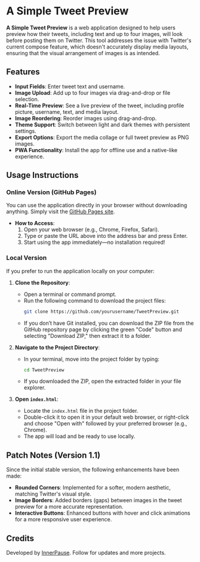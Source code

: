# A Simple Tweet Preview

**A Simple Tweet Preview** is a web application designed to help users preview how their tweets, including text and up to four images, will look before posting them on Twitter. This tool addresses the issue with Twitter's current compose feature, which doesn't accurately display media layouts, ensuring that the visual arrangement of images is as intended.

## Features

- **Input Fields**: Enter tweet text and username.
- **Image Upload**: Add up to four images via drag-and-drop or file selection.
- **Real-Time Preview**: See a live preview of the tweet, including profile picture, username, text, and media layout.
- **Image Reordering**: Reorder images using drag-and-drop.
- **Theme Support**: Switch between light and dark themes with persistent settings.
- **Export Options**: Export the media collage or full tweet preview as PNG images.
- **PWA Functionality**: Install the app for offline use and a native-like experience.

## Usage Instructions

### Online Version (GitHub Pages)

You can use the application directly in your browser without downloading anything. Simply visit the [GitHub Pages site](https://yourusername.github.io/TweetPreview/).

- **How to Access**:
  1. Open your web browser (e.g., Chrome, Firefox, Safari).
  2. Type or paste the URL above into the address bar and press Enter.
  3. Start using the app immediately—no installation required!

### Local Version

If you prefer to run the application locally on your computer:

1. **Clone the Repository**:
   - Open a terminal or command prompt.
   - Run the following command to download the project files:
     ```bash
     git clone https://github.com/yourusername/TweetPreview.git
     ```
   - If you don’t have Git installed, you can download the ZIP file from the GitHub repository page by clicking the green "Code" button and selecting "Download ZIP," then extract it to a folder.

2. **Navigate to the Project Directory**:
   - In your terminal, move into the project folder by typing:
     ```bash
     cd TweetPreview
     ```
   - If you downloaded the ZIP, open the extracted folder in your file explorer.

3. **Open `index.html`**:
   - Locate the `index.html` file in the project folder.
   - Double-click it to open it in your default web browser, or right-click and choose "Open with" followed by your preferred browser (e.g., Chrome).
   - The app will load and be ready to use locally.

## Patch Notes (Version 1.1)

Since the initial stable version, the following enhancements have been made:

- **Rounded Corners**: Implemented for a softer, modern aesthetic, matching Twitter's visual style.
- **Image Borders**: Added borders (gaps) between images in the tweet preview for a more accurate representation.
- **Interactive Buttons**: Enhanced buttons with hover and click animations for a more responsive user experience.

## Credits

Developed by [InnerPause](https://x.com/InnerPause). Follow for updates and more projects.

